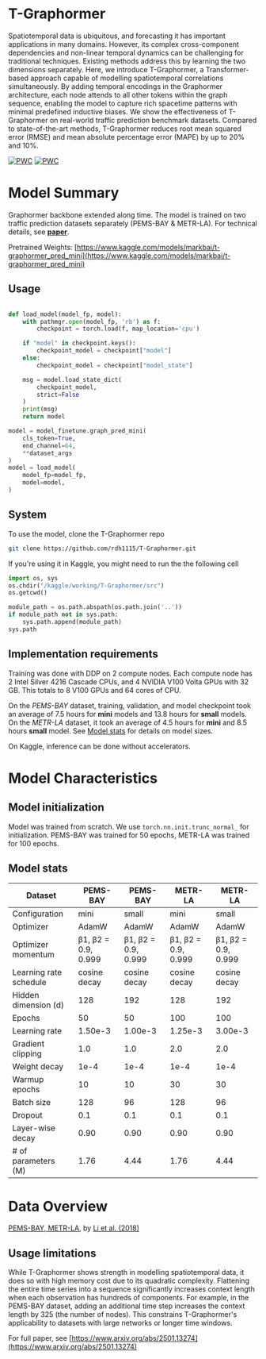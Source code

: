 # T-Graphormer

Spatiotemporal data is ubiquitous, and forecasting it has important applications in many domains. However, its complex cross-component dependencies and non-linear temporal dynamics can be challenging for traditional techniques. Existing methods address this by learning the two dimensions separately. Here, we introduce T-Graphormer, a Transformer-based approach capable of modelling spatiotemporal correlations simultaneously. By adding temporal encodings in the Graphormer architecture, each node attends to all other tokens within the graph sequence, enabling the model to capture rich spacetime patterns with minimal predefined inductive biases. We show the effectiveness of T-Graphormer on real-world traffic prediction benchmark datasets. Compared to state-of-the-art methods, T-Graphormer reduces root mean squared error (RMSE) and mean absolute percentage error (MAPE) by up to 20% and 10%.

[![PWC](https://img.shields.io/endpoint.svg?url=https://paperswithcode.com/badge/t-graphormer-using-transformers-for/traffic-prediction-on-pems-bay)](https://paperswithcode.com/sota/traffic-prediction-on-pems-bay?p=t-graphormer-using-transformers-for)
[![PWC](https://img.shields.io/endpoint.svg?url=https://paperswithcode.com/badge/t-graphormer-using-transformers-for/traffic-prediction-on-metr-la)](https://paperswithcode.com/sota/traffic-prediction-on-metr-la?p=t-graphormer-using-transformers-for)

# Model Summary

Graphormer backbone extended along time. The model is trained on two traffic prediction datasets separately (PEMS-BAY & METR-LA). For technical details, see [**paper**](https://www.arxiv.org/abs/2501.13274).

Pretrained Weights:
[https://www.kaggle.com/models/markbai/t-graphormer_pred_mini](https://www.kaggle.com/models/markbai/t-graphormer_pred_mini)
## Usage

``` Python

def load_model(model_fp, model):
    with pathmgr.open(model_fp, 'rb') as f:
        checkpoint = torch.load(f, map_location='cpu')

    if "model" in checkpoint.keys():
        checkpoint_model = checkpoint["model"]
    else:
        checkpoint_model = checkpoint["model_state"]

    msg = model.load_state_dict(
        checkpoint_model,
        strict=False
    )
    print(msg)
    return model

model = model_finetune.graph_pred_mini(
    cls_token=True,
    end_channel=64,
    **dataset_args
)
model = load_model(
    model_fp=model_fp,
    model=model,
)
```

## System
To use the model, clone the T-Graphormer repo
``` Bash
git clone https://github.com/rdh1115/T-Graphormer.git
```

If you're using it in Kaggle, you might need to run the the following cell
``` Python
import os, sys
os.chdir("/kaggle/working/T-Graphormer/src")
os.getcwd()

module_path = os.path.abspath(os.path.join('..'))
if module_path not in sys.path:
    sys.path.append(module_path)
sys.path
```

## Implementation requirements

Training was done with DDP on 2 compute nodes. Each compute node has 2 Intel Silver 4216 Cascade CPUs, and 4 NVIDIA V100 Volta GPUs with 32 GB. This totals to 8 V100 GPUs and 64 cores of CPU.

On the *PEMS-BAY* dataset, training, validation, and model checkpoint took an average of 7.5 hours for **mini** models and 13.8 hours for **small** models. On the *METR-LA* dataset, it took an average of 4.5 hours for **mini** and 8.5 hours **small** model. See [Model stats](#model-stats) for details on model sizes.

On Kaggle, inference can be done without accelerators.

# Model Characteristics

## Model initialization

Model was trained from scratch. We use `torch.nn.init.trunc_normal_` for initialization. PEMS-BAY was trained for 50 epochs, METR-LA was trained for 100 epochs. 

## Model stats
| Dataset            | PEMS-BAY       | PEMS-BAY       | METR-LA       | METR-LA       |
|--------------------|---------------|---------------|---------------|---------------|
| Configuration     | mini          | small         | mini          | small         |
| Optimizer        | AdamW | AdamW | AdamW| AdamW |
| Optimizer momentum | β1, β2 = 0.9, 0.999 | β1, β2 = 0.9, 0.999 | β1, β2 = 0.9, 0.999 | β1, β2 = 0.9, 0.999 |
| Learning rate schedule | cosine decay | cosine decay | cosine decay | cosine decay |
| Hidden dimension (d) | 128  | 192  | 128  | 192  |
| Epochs          | 50   | 50   | 100   | 100   |
| Learning rate   | 1.50e-3 | 1.00e-3 | 1.25e-3 | 3.00e-3 |
| Gradient clipping | 1.0  | 1.0  | 2.0  | 2.0  |
| Weight decay    | 1e-4 | 1e-4 | 1e-4 | 1e-4 |
| Warmup epochs   | 10   | 10   | 30   | 30   |
| Batch size      | 128  | 96   | 128  | 96   |
| Dropout         | 0.1  | 0.1  | 0.1  | 0.1  |
| Layer-wise decay | 0.90 | 0.90 | 0.90 | 0.90 |
| # of parameters (M) | 1.76 | 4.44 | 1.76 | 4.44 |



# Data Overview

[PEMS-BAY, METR-LA](https://github.com/liyaguang/DCRNN), by [Li et al. (2018)](https://arxiv.org/pdf/1707.01926)

## Usage limitations

While T-Graphormer shows strength in modelling spatiotemporal data, it does so with high memory cost due to its quadratic complexity. Flattening the entire time series into a sequence significantly increases context length when each observation has hundreds of components. For example, in the PEMS-BAY dataset, adding an additional time step increases the context length by 325 (the number of nodes). This constrains T-Graphormer's applicability to datasets with large networks or longer time windows.

For full paper, see [https://www.arxiv.org/abs/2501.13274](https://www.arxiv.org/abs/2501.13274)

